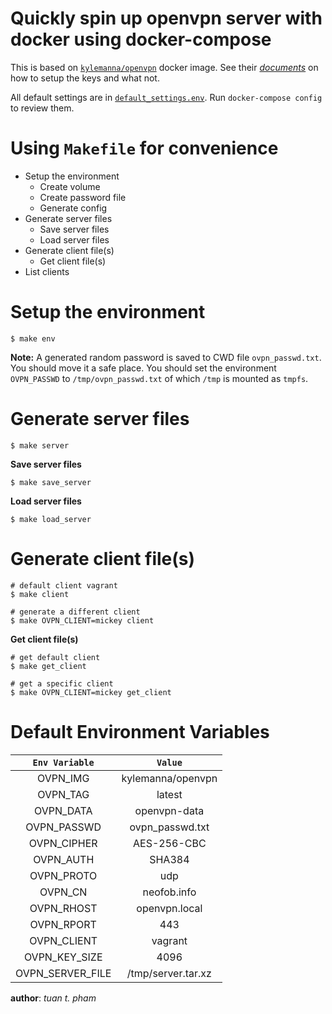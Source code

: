 Quickly spin up openvpn server with docker using docker-compose
===============================================================
This is based on [`kylemanna/openvpn`][0] docker image. See
their [*documents*][1] on how to setup the keys and what not.


All default settings are in [`default_settings.env`][2].
Run `docker-compose config` to review them.


Using `Makefile` for convenience
==============================
  * Setup the environment
    * Create volume
    * Create password file
    * Generate config
  * Generate server files
    * Save server files
    * Load server files
  * Generate client file(s)
    * Get client file(s)
  * List clients


Setup the environment
=====================
```
$ make env
```
**Note:** A generated random password is saved to CWD file `ovpn_passwd.txt`. You should
move it a safe place. You should set the environment `OVPN_PASSWD` to
`/tmp/ovpn_passwd.txt` of which `/tmp` is mounted as `tmpfs`.

Generate server files
=====================
```
$ make server
```
**Save server files**
```
$ make save_server
```
**Load server files**
```
$ make load_server
```

Generate client file(s)
=======================
```
# default client vagrant
$ make client

# generate a different client
$ make OVPN_CLIENT=mickey client
```
**Get client file(s)**
```
# get default client
$ make get_client

# get a specific client
$ make OVPN_CLIENT=mickey get_client
```


Default Environment Variables
=============================

| `Env Variable`  | `Value` |
|:---------------:|:-------:|
| OVPN_IMG        | kylemanna/openvpn |
| OVPN_TAG        | latest |
| OVPN_DATA       | openvpn-data |
| OVPN_PASSWD     | ovpn_passwd.txt |
| OVPN_CIPHER     | AES-256-CBC |
| OVPN_AUTH       | SHA384 |
| OVPN_PROTO      | udp |
| OVPN_CN         | neofob.info |
| OVPN_RHOST      | openvpn.local |
| OVPN_RPORT      | 443 |
| OVPN_CLIENT     | vagrant |
| OVPN_KEY_SIZE   | 4096 |
| OVPN_SERVER_FILE | /tmp/server.tar.xz |

__author__: *tuan t. pham*


[0]: https://github.com/kylemanna/docker-openvpn
[1]: https://github.com/kylemanna/docker-openvpn/tree/master/docs
[2]: ./default_settings.env
